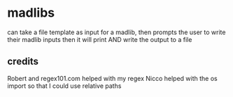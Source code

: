 # madlibs

can take a file template as input for a madlib,
then prompts the user to write their madlib inputs
then it will print AND write the output to a file

## credits

Robert and regex101.com helped with my regex
Nicco helped with the os import so that I could use relative paths
